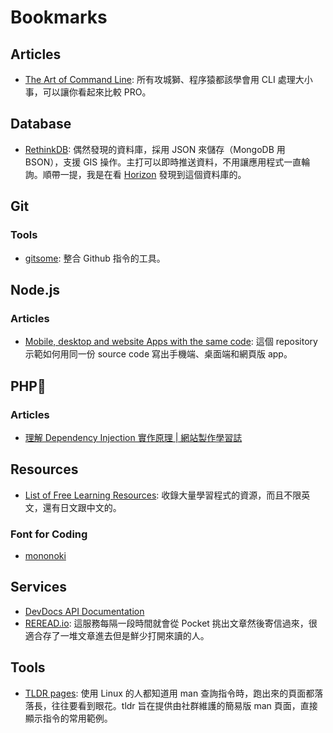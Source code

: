 # Bookmarks

## Articles

* [The Art of Command Line](https://github.com/jlevy/the-art-of-command-line): 所有攻城獅、程序猿都該學會用 CLI 處理大小事，可以讓你看起來比較 PRO。

## Database

* [RethinkDB](http://www.rethinkdb.com/): 偶然發現的資料庫，採用 JSON 來儲存（MongoDB 用 BSON），支援 GIS 操作。主打可以即時推送資料，不用讓應用程式一直輪詢。順帶一提，我是在看 [Horizon](http://horizon.io/) 發現到這個資料庫的。

## Git

### Tools

* [gitsome](https://github.com/donnemartin/gitsome): 整合 Github 指令的工具。

## Node.js

### Articles

* [Mobile, desktop and website Apps with the same code](https://github.com/benoitvallon/react-native-nw-react-calculator): 這個 repository 示範如何用同一份 source code 寫出手機端、桌面端和網頁版 app。

## PHP🐘

### Articles

* [理解 Dependency Injection 實作原理 | 網站製作學習誌](http://jaceju.net/2014/07/27/php-di-container/)

## Resources

* [List of Free Learning Resources](https://github.com/vhf/free-programming-books): 收錄大量學習程式的資源，而且不限英文，還有日文跟中文的。

### Font for Coding

* [mononoki](http://madmalik.github.io/mononoki/)

## Services

* [DevDocs API Documentation](http://devdocs.io/)
* [REREAD.io](https://www.reread.io/): 這服務每隔一段時間就會從 Pocket 挑出文章然後寄信過來，很適合存了一堆文章進去但是鮮少打開來讀的人。

## Tools

* [TLDR pages](http://tldr-pages.github.io/): 使用 Linux 的人都知道用 man 查詢指令時，跑出來的頁面都落落長，往往要看到眼花。tldr 旨在提供由社群維護的簡易版 man 頁面，直接顯示指令的常用範例。
